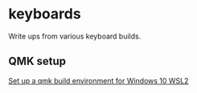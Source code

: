 # keyboards
Write ups from various keyboard builds.

## QMK setup
[Set up a qmk build environment for Windows 10 WSL2](qmk_setup_wsl2.md)

